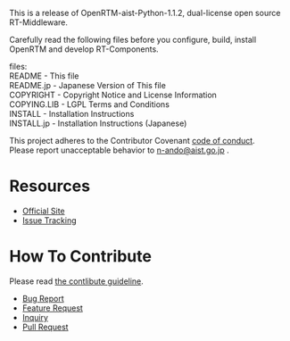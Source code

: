 This is a release of OpenRTM-aist-Python-1.1.2, dual-license open source RT-Middleware.

Carefully read the following files before you configure, build, install  
OpenRTM and develop RT-Components.

files:  
README      - This file  
README.jp   - Japanese Version of This file  
COPYRIGHT   - Copyright Notice and License Information  
COPYING.LIB - LGPL Terms and Conditions  
INSTALL     - Installation Instructions  
INSTALL.jp  - Installation Instructions (Japanese)  

This project adheres to the Contributor Covenant [code of conduct](CODE_OF_CONDUCT.md).   
Please report unacceptable behavior to n-ando@aist.go.jp .

# Resources
- [Official Site](http://openrtm.org)
- [Issue Tracking](https://github.com/OpenRTM/OpenRTM-aist-Python/issues)

# How To Contribute
Please read [the contlibute guideline](https://github.com/OpenRTM/OpenRTM-aist-Python/wiki/How-to-Contribute).

- [Bug Report](https://github.com/OpenRTM/OpenRTM-aist-Python/wiki/How-to-Contribute#バグ報告)
- [Feature Request](https://github.com/OpenRTM/OpenRTM-aist-Python/wiki/How-to-Contribute#機能追加の提案)
- [Inquiry](https://github.com/OpenRTM/OpenRTM-aist-Python/wiki/How-to-Contribute#問い合わせ)
- [Pull Request](https://github.com/OpenRTM/OpenRTM-aist-Python/wiki/How-to-Contribute#pull-request)
